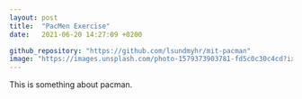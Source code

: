 ```yaml
---
layout: post
title:  "PacMen Exercise"
date:   2021-06-20 14:27:09 +0200

github_repository: "https://github.com/lsundmyhr/mit-pacman"
image: "https://images.unsplash.com/photo-1579373903781-fd5c0c30c4cd?ixid=MnwxMjA3fDB8MHxwaG90by1wYWdlfHx8fGVufDB8fHx8&ixlib=rb-1.2.1&auto=format&fit=crop&w=1867&q=80"
---
```


This is something about pacman.